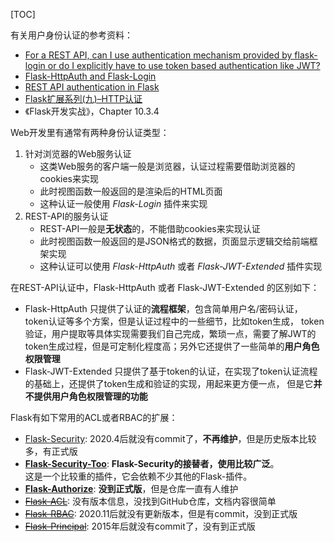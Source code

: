 [TOC]

有关用户身份认证的参考资料：
+ [For a REST API, can I use authentication mechanism provided by flask-login or do I explicitly have to use token based authentication like JWT?](https://stackoverflow.com/questions/65520316/for-a-rest-api-can-i-use-authentication-mechanism-provided-by-flask-login-or-do)
+ [Flask-HttpAuth and Flask-Login](https://stackoverflow.com/questions/26163767/flask-httpauth-and-flask-login)
+ [REST API authentication in Flask](https://medium.com/@anubabajide/rest-api-authentication-in-flask-481518a7479b)
+ [Flask扩展系列(九)–HTTP认证](http://www.bjhee.com/flask-ext9.html)
+ 《Flask开发实战》，Chapter 10.3.4

Web开发里有通常有两种身份认证类型：
1. 针对浏览器的Web服务认证
   + 这类Web服务的客户端一般是浏览器，认证过程需要借助浏览器的cookies来实现
   + 此时视图函数一般返回的是渲染后的HTML页面
   + 这种认证一般使用 *Flask-Login* 插件来实现
2. REST-API的服务认证
   + REST-API一般是**无状态**的，不能借助cookies来实现认证
   + 此时视图函数一般返回的是JSON格式的数据，页面显示逻辑交给前端框架实现
   + 这种认证可以使用 *Flask-HttpAuth* 或者 *Flask-JWT-Extended* 插件实现

在REST-API认证中，Flask-HttpAuth 或者 Flask-JWT-Extended 的区别如下：
+ Flask-HttpAuth 只提供了认证的**流程框架**，包含简单用户名/密码认证，token认证等多个方案，但是认证过程中的一些细节，比如token生成，
  token验证，用户提取等具体实现需要我们自己完成，繁琐一点，需要了解JWT的token生成过程，但是可定制化程度高；另外它还提供了一些简单的**用户角色权限管理**
+ Flask-JWT-Extended 只提供了基于token的认证，在实现了token认证流程的基础上，还提供了token生成和验证的实现，用起来更方便一点，
  但是它**并不提供用户角色权限管理的功能**


Flask有如下常用的ACL或者RBAC的扩展：
+ [Flask-Security](https://pythonhosted.org/Flask-Security/): 2020.4后就没有commit了，**不再维护**，但是历史版本比较多，有正式版
+ [**Flask-Security-Too**](https://flask-security-too.readthedocs.io/en/stable/): **Flask-Security的接替者，使用比较广泛**。   
  这是一个比较重的插件，它会依赖不少其他的Flask-插件。
+ [**Flask-Authorize**](https://flask-authorize.readthedocs.io/en/latest/): **没到正式版**，但是仓库一直有人维护
+ [~~Flask-ACL~~](https://mikeboers.github.io/Flask-ACL/): 没有版本信息，没找到GitHub仓库，文档内容很简单
+ [~~Flask-RBAC~~](https://flask-rbac.readthedocs.io/en/latest/): 2020.11后就没有更新版本，但是有commit，没到正式版
+ [~~Flask-Principal~~](https://pythonhosted.org/Flask-Principal/): 2015年后就没有commit了，没有到正式版
